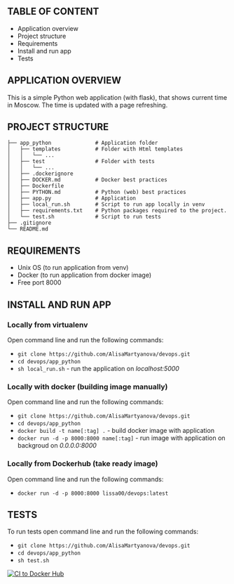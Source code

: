 ## TABLE OF CONTENT

 * Application overview
 * Project structure
 * Requirements
 * Install and run app
 * Tests
 
## APPLICATION OVERVIEW
 
This is a simple Python web application (with flask), that shows current time in Moscow. The time is updated with a page refreshing.

## PROJECT STRUCTURE


    ├── app_python              # Application folder
    │   ├── templates           # Folder with Html templates
    │   │   └── ...
    │   ├── test                # Folder with tests
    │   │   └── ...
    │   ├── .dockerignore              
    │   ├── DOCKER.md           # Docker best practices
    │   ├── Dockerfile     
    │   ├── PYTHON.md           # Python (web) best practices
    │   ├── app.py              # Application
    │   ├── local_run.sh        # Script to run app locally in venv
    │   ├── requirements.txt    # Python packages required to the project. 
    │   └── test.sh             # Script to run tests
    ├── .gitignore   
    └── README.md
    
## REQUIREMENTS

* Unix OS (to run application from venv)
* Docker (to run application from docker image)
* Free port 8000

## INSTALL AND RUN APP

### Locally from virtualenv

Open command line and run the following commands:

* `git clone https://github.com/AlisaMartyanova/devops.git`
* `cd devops/app_python`
* `sh local_run.sh` - run the application on _localhost:5000_

### Locally with docker (building image manually)

Open command line and run the following commands:

* `git clone https://github.com/AlisaMartyanova/devops.git`
* `cd devops/app_python`
* `docker build -t name[:tag] .` - build docker image with application
* `docker run -d -p 8000:8000 name[:tag]` - run image with application on backgroud on _0.0.0.0:8000_

### Locally from Dockerhub (take ready image)

Open command line and run the following commands:

* `docker run -d -p 8000:8000 lissa00/devops:latest`

## TESTS

To run tests open command line and run the following commands:

* `git clone https://github.com/AlisaMartyanova/devops.git`
* `cd devops/app_python`
* `sh test.sh`

[![CI to Docker Hub](https://github.com/AlisaMartyanova/devops/actions/workflows/main.yml/badge.svg?branch=master)](https://github.com/AlisaMartyanova/devops/actions/workflows/main.yml)
